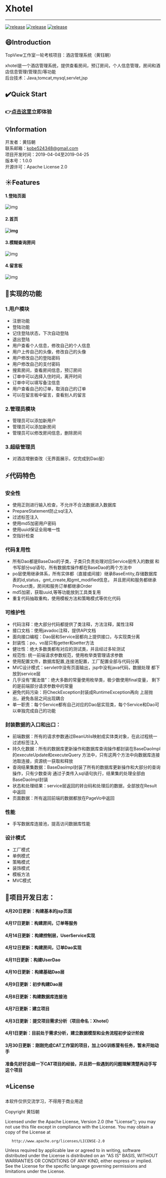 # Xhotel
------

[![release](https://img.shields.io/badge/release-1.0.0-green)](https://github.com/misterchaos/HotelSystem/releases)
[![release](https://img.shields.io/badge/version-beta-orange)](https://github.com/misterchaos/HotelSystem/releases)
[![release](https://img.shields.io/badge/build-passing-green)](https://github.com/misterchaos/HotelSystem/releases)

## :smile:Introduction

TopView工作室一轮考核项目：酒店管理系统（黄钰朝）

xhotel是一个酒店管理系统，提供查看房间，预订房间，个人信息管理，房间和酒店信息管理(管理员)等功能</br>
后台技术：Java,tomcat,mysql,servlet,jsp</br>

## :heavy_check_mark:Quick Start

### :point_right:[点击这里](http://www.cxkball.club:2333/index.jsp)立即体验

## :bulb:Information

开发者：黄钰朝</br>
联系邮箱：<a href="mailto:kobe524348@gmail.com">kobe524348@gmail.com</a></br>
项目开发时间：2019-04-04至2019-04-25</br>
版本号：1.0.0</br>
开源许可：Apache License 2.0</br>

## :sunny:Features

#### 1.登陆页面


![img](https://github.com/misterchaos/HotelSystem/blob/dev/项目截图/登陆功能.jpg)

#### 2.首页

#### ![img](https://github.com/misterchaos/HotelSystem/blob/dev/项目截图/首页.jpg)

#### 3.模糊查询房间


![img](https://github.com/misterchaos/HotelSystem/blob/dev/项目截图/模糊查询.jpg)

#### 4.留言板

![img](https://github.com/misterchaos/HotelSystem/blob/dev/项目截图/留言板.jpg)



## :triangular_flag_on_post:实现的功能

### 1.用户模块

- 注册功能
- 登陆功能
- 记住登陆状态，下次自动登陆
- 退出登陆
- 用户查看个人信息，修改自己的个人信息
- 用户上传自己的头像，修改自己的头像
- 用户修改自己的登陆密码
- 用户修改自己的支付密码
- 搜索房间，查看房间信息，预订房间
- 订单中可以选择入住时间，离开时间
- 订单中可以填写备注信息
- 用户查看自己的订单，取消自己的订单
- 可以在留言板中留言，查看别人的留言

### 2.管理员模块

- 管理员可以添加新用户
- 管理员可以添加新房间
- 管理员可以修改房间信息，删除房间

### 3.超级管理员

- 对酒店增删查改（无界面展示，仅完成到Dao层）



## :zap:代码特色

### 安全性

- 使用正则进行输入检查，不允许不合法数据进入数据库
- PrepareStatement防止sql注入
- 过滤标签注入
- 使用md5加密用户密码
- 使用uuid保证全局唯一性
- 空指针检查

### 代码复用性 

- 所有Dao都是BaseDao的子类，子类只负责处理对应Service层传入的数据
  和书写部分sql语句，所有数据库操作都在BaseDao的两个方法中
- po层使用继承体系，所有实体都（直接或间接）继承BaseEntity,存储数据库表的id,status，gmt_create,和gmt_modified信息，
  并且房间和服务都继承Product类，房间和服务订单都继承Order
- md5加密，获取uuid,等等功能放到工具类复用
- 重复代码抽取重构，使用模板方法和策略模式等优化代码

### 可维护性

- 代码注释：绝大部分代码都提供了类注释，方法注释，属性注释
- 接口文档：使用javadoc注释，提供API文档
- 面向接口编程：Dao层和Service层都向上提供接口，与实现类分离
- 封装性：po，vo层只有getter和setter方法
- 健壮性：绝大多数类都有对应的测试类，并且经过多轮测试
- 规范性: 统一前端请求参数规范，使用枚举类管理请求参数
- 使用配置文件，数据库配置,连接池配置，工厂配置全部与代码分离
- MVC设计模式：servlet中没有页面输出，jsp中没有java代码，数据处理
  都下放到service层
- 几乎没有“魔法值”：绝大多数的常量使用枚举类，极少数使用final变量，
  剩下的是前端部分请求参数中的常量
- 避免代码污染：将CheckException封装成RuntimeException再向
  上层抛出，避免各层之间出现耦合 
- 单一职责：每个Service都有自己对应的Dao层实现类，每个Service和Dao可以单独完成自己的功能

### 封装数据的入口和出口：  

- 前端数据：所有的请求参数通过BeanUtils映射成实体类对象，在此过程统一过滤标签注入
- 持久化数据：所有的数据库更新操作和数据库查询操作都封装在BaseDaoImpl的executeUpdate和executeQuery
  方法中，只有这两个方法中向数据库连接池取连接，资源统一获取和释放
- 查询结果集数据：BaseDaoImpl封装了所有的数据库更新操作和大部分的查询操作，只有少数查询
  通过子类传入sql语句执行，结果集的处理全部由BaseDaoImpl封装
- 状态和处理结果：service层返回的转台码和处理后的数据，全部放在Result中返回
- 页面数据：所有返回前端的数据都放在PageVo中返回

### 性能

- 手写数据库连接池，提高访问数据库性能

### 设计模式

- 工厂模式
- 单例模式
- 策略模式
- 装饰模式
- 模板方法
- MVC模式



## :page_facing_up:项目开发日志：

#### 4月20日更新：构建基本的jsp页面

#### 4月17日更新：构建房间，订单等服务

#### 4月14日更新：构建控制层，UserService实现

#### 4月12日更新：构建房间，订单Dao实现

#### 4月11日更新：构建UserDao

#### 4月10日更新：构建基础Dao层

#### 4月9日更新：初步构建Dao层

#### 4月8日更新：构建数据库连接池

#### 4月7日更新：建立项目

#### 4月3日更新：提交项目需求分析（项目命名：Xhotel）

#### 4月1日更新：目前处于需求分析，建立数据模型和业务流程初步设计阶段

#### 3月30日更新：刚刚完成CAT工作室的项目，加上QG训练营有任务，暂未开始动手

#### 准备先好好总结一下CAT项目的经验，并且把一些遇到的问题理解清楚再动手写这个项目

### 

## :star:License

本软件仅供交流学习，不得用于商业用途

Copyright 黄钰朝 

   Licensed under the Apache License, Version 2.0 (the "License");
   you may not use this file except in compliance with the License.
   You may obtain a copy of the License at

```
   http://www.apache.org/licenses/LICENSE-2.0
```

   Unless required by applicable law or agreed to in writing, software
   distributed under the License is distributed on an "AS IS" BASIS,
   WITHOUT WARRANTIES OR CONDITIONS OF ANY KIND, either express or implied.
   See the License for the specific language governing permissions and
   limitations under the License.

